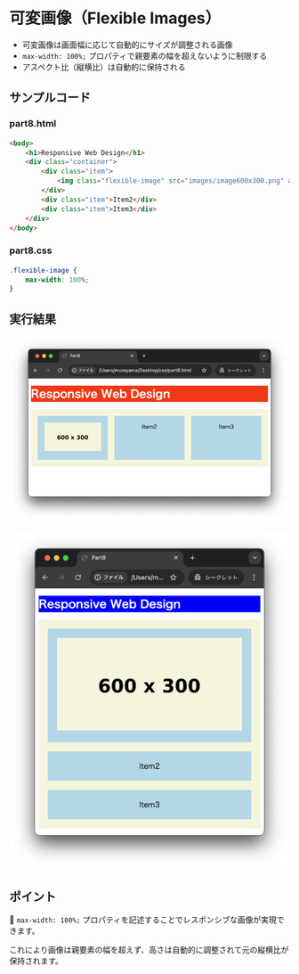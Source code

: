 # 可変画像（Flexible Images）

+ 可変画像は画面幅に応じて自動的にサイズが調整される画像
+ `max-width: 100%;` プロパティで親要素の幅を超えないように制限する
+ アスペクト比（縦横比）は自動的に保持される

## サンプルコード

### part8.html

```html
<body>
    <h1>Responsive Web Design</h1>
    <div class="container">
        <div class="item">
            <img class="flexible-image" src="images/image600x300.png" alt="サンプル画像">
        </div>
        <div class="item">Item2</div>
        <div class="item">Item3</div>
    </div>
</body>
```

### part8.css

```css
.flexible-image {
    max-width: 100%;
}
```

## 実行結果

![](https://raw.githubusercontent.com/murayama333/md2slide/refs/heads/main/md/css/part8/img/05.png)

![](https://raw.githubusercontent.com/murayama333/md2slide/refs/heads/main/md/css/part8/img/05_2.png)

## ポイント

💬 `max-width: 100%;` プロパティを記述することでレスポンシブな画像が実現できます。

これにより画像は親要素の幅を超えず、高さは自動的に調整されて元の縦横比が保持されます。
